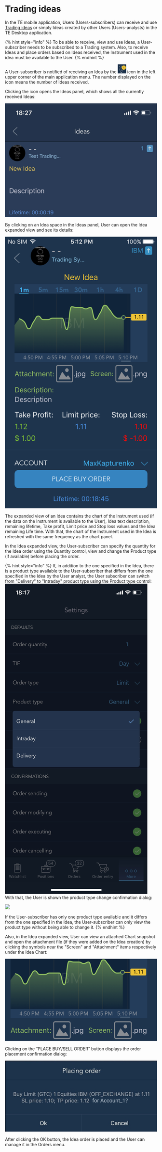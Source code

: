 # Trading ideas

In the TE mobile application, Users \(Users-subscribers\) can receive and use [Trading ideas](https://guide.traderevolution.com/project/desktop-application-for-windows/windows/trading-ideas) or simply Ideas created by other Users \(Users-analysts\) in the TE Desktop application.

{% hint style="info" %}
To be able to receive, view and use Ideas, a User-subscriber needs to be subscribed to a Trading system. Also, to receive Ideas and place orders based on Ideas received, the Instrument used in the idea must be available to the User.
{% endhint %}

A User-subscriber is notified of receiving an Idea by the ![](../../../.gitbook/assets/rsz_notification_cut%20%282%29.png) icon in the left upper corner of the main application menu. The number displayed on the icon means the number of Ideas received.

Clicking the icon opens the Ideas panel, which shows all the currently received Ideas:

![](../../../.gitbook/assets/rsz_3.png)

By clicking on an Idea space in the Ideas panel, User can open the Idea expanded view and see its details:

![](../../../.gitbook/assets/img_1282.PNG)

The expanded view of an Idea contains the chart of the Instrument used \(if the data on the Instrument is available to the User\), Idea text description, remaining lifetime, Take profit, Limit price and Stop loss values and the Idea remaining Life time. With that, the chart of the Instrument used in the Idea is refreshed with the same frequency as the chart panel. 

In the Idea expanded view, the User-subscriber can specify the quantity for the Idea order using the Quantity control, view and change the Product type \(if available\) before placing the order.

{% hint style="info" %}
If, in addition to the one specified in the Idea, there is a product type available to the User-subscriber that differs from the one specified in the Idea by the User analyst, the User subscriber can switch from "Delivery" to "Intraday" product type using the Product type control: ![](../../../.gitbook/assets/1%20%285%29.jpeg)   
With that, the User is shown the product type change confirmation dialog:

![](https://lh6.googleusercontent.com/rvgZW5n-Ulp5QIZQSaWZ01iC1jNHMKWY7BbMpxTfVPJMvMsAoqXuiSWoljNiPUPoAg0dow9KpFT6jSmTqtCrcju1mf3wcDvZ0Qr3QmIL_kMLzGU1ZjTc9fJ8XRcUjuHF42o60xIb) 

If the User-subscriber has only one product type available and it differs from the one specified in the Idea, the User-subscriber can only view the product type without being able to change it.
{% endhint %}

Also, in the Idea expanded view, User can view an attached Chart snapshot and open the attachment file \(if they were added on the Idea creation\) by clicking the symbols near the "Screen" and "Attachment" items respectively under the Idea Chart:

![](../../../.gitbook/assets/att-cut.png)

Clicking on the “PLACE BUY/SELL ORDER” button displays the order placement confirmation dialog:

![](../../../.gitbook/assets/2%20%2877%29.png)

After clicking the OK button, the Idea order is placed and the User can manage it in the Orders menu.

